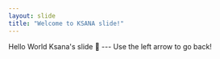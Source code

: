 ```yaml
---
layout: slide
title: "Welcome to KSANA slide!"
---
```

Hello World Ksana's slide :tada: ---
Use the left arrow to go back!
